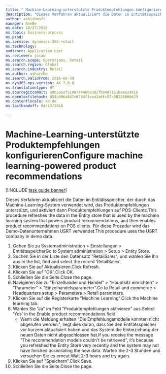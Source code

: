 ```yaml
--- 
title: " Machine-Learning-unterstützte Produktempfehlungen konfigurieren"
description: "Dieses Verfahren aktualisiert die Daten im Entitätsspeicher, der durch das Machine-Learning-System verwendet wird, das Produktempfehlungen unterstützt, und aktiviert dann Produktempfehlungen auf POS-Clients."
author: ashishmsft
manager: AnnBe
ms.date: 10/27/2016
ms.topic: business-process
ms.prod: 
ms.service: dynamics-365-retail
ms.technology: 
audience: Application User
ms.reviewer: josaw
ms.search.scope: Operations, Retail
ms.search.region: Global
ms.search.industry: Retail
ms.author: asharchw
ms.search.validFrom: 2016-06-30
ms.dyn365.ops.version: AX 7.0.0
ms.translationtype: HT
ms.sourcegitcommit: a8b5a5af5108744406a3d2fb84d7151baea2481b
ms.openlocfilehash: 854b396a847c0764f1eea2a6fc57c68226800d29
ms.contentlocale: de-de
ms.lasthandoff: 04/13/2018

---
```

# <a name="configure-machine-learning-powered-product-recommendations"></a><span data-ttu-id="36c86-103"> Machine-Learning-unterstützte Produktempfehlungen konfigurieren</span><span class="sxs-lookup"><span data-stu-id="36c86-103">Configure machine learning-powered product recommendations</span></span>

[!INCLUDE [task guide banner](../includes/task-guide-banner.md)]

<span data-ttu-id="36c86-104">Dieses Verfahren aktualisiert die Daten im Entitätsspeicher, der durch das Machine-Learning-System verwendet wird, das Produktempfehlungen unterstützt, und aktiviert dann Produktempfehlungen auf POS-Clients.</span><span class="sxs-lookup"><span data-stu-id="36c86-104">This procedure refreshes the data in the Entity store that is used by the machine learning system that powers product recommendations, and then enables product recommendations on POS clients.</span></span> <span data-ttu-id="36c86-105">Für diese Prozedur wird das Demo-Datenunternehmen USRT verwendet.</span><span class="sxs-lookup"><span data-stu-id="36c86-105">This procedure uses the USRT company in demo data.</span></span>

1. <span data-ttu-id="36c86-106">Gehen Sie zu Systemadministration > Einstellungen > Entitätsspeicher</span><span class="sxs-lookup"><span data-stu-id="36c86-106">Go to System administration > Setup > Entity Store.</span></span>
2. <span data-ttu-id="36c86-107">Suchen Sie in der Liste den Datensatz "RetailSales", und wählen Sie ihn aus.</span><span class="sxs-lookup"><span data-stu-id="36c86-107">In the list, find and select the record 'RetailSales'.</span></span>
3. <span data-ttu-id="36c86-108">Klicken Sie auf Aktualisieren.</span><span class="sxs-lookup"><span data-stu-id="36c86-108">Click Refresh.</span></span>
4. <span data-ttu-id="36c86-109">Klicken Sie auf "OK".</span><span class="sxs-lookup"><span data-stu-id="36c86-109">Click OK.</span></span>
5. <span data-ttu-id="36c86-110">Schließen Sie die Seite.</span><span class="sxs-lookup"><span data-stu-id="36c86-110">Close the page.</span></span>
6. <span data-ttu-id="36c86-111">Navigieren Sie zu "Einzelhandel und Handel" > "Hauptsitz einrichten" > "Parameter" > "Einzelhandelsparameter".</span><span class="sxs-lookup"><span data-stu-id="36c86-111">Go to Retail and commerce > Headquarters setup > Parameters > Retail parameters.</span></span>
7. <span data-ttu-id="36c86-112">Klicken Sie auf die Registerkarte "Machine Learning".</span><span class="sxs-lookup"><span data-stu-id="36c86-112">Click the Machine learning tab.</span></span>
8. <span data-ttu-id="36c86-113">Wählen Sie "Ja" im Feld "Produktempfehlungen aktivieren" aus.</span><span class="sxs-lookup"><span data-stu-id="36c86-113">Select 'Yes' in the Enable product recommendations field.</span></span>
    * <span data-ttu-id="36c86-114">Wenn die Meldung erhalten "Die Empfehlungsmodelle konnten nicht abgerufen werden.", liegt dies daran, dass Sie den Entitätsspeicher vor kurzem aktualisiert haben und das System die Einbeziehung der neuen Daten nicht abgeschlossen hat.</span><span class="sxs-lookup"><span data-stu-id="36c86-114">If you receive the message "The recommendation models couldn't be retrieved", it’s because you refreshed the Entity Store very recently and the system may not have finished assimilating the new data.</span></span> <span data-ttu-id="36c86-115">Warten Sie 2-3 Stunden und versuchen Sie es erneut.</span><span class="sxs-lookup"><span data-stu-id="36c86-115">Wait 2-3 hours and try again.</span></span>  
9. <span data-ttu-id="36c86-116">Klicken Sie auf "Speichern".</span><span class="sxs-lookup"><span data-stu-id="36c86-116">Click Save.</span></span>
10. <span data-ttu-id="36c86-117">Schließen Sie die Seite.</span><span class="sxs-lookup"><span data-stu-id="36c86-117">Close the page.</span></span>


